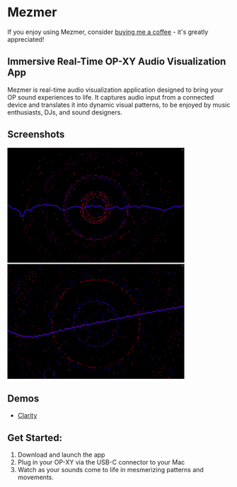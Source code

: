 # Mezmer

If you enjoy using Mezmer, consider [buying me a coffee](https://ko-fi.com/iad_draws) - it's greatly appreciated!

## Immersive Real-Time OP-XY Audio Visualization App

Mezmer is real-time audio visualization application designed to bring your OP sound experiences to life. It captures audio input from a connected device and translates it into dynamic visual patterns, to be enjoyed by music enthusiasts, DJs, and sound designers.

## Screenshots
![Image](/assets/images/sn1.png)
![Image](/assets/images/sn2.png)


## Demos
* [Clarity](https://www.youtube.com/watch?v=h8vn7rmbdxk)

## Get Started:
1. Download and launch the app
2. Plug in your OP-XY via the USB-C connector to your Mac
3. Watch as your sounds come to life in mesmerizing patterns and movements.